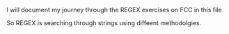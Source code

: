 I will document my journey through the REGEX exercises on FCC in this file

So REGEX is searching through strings using diffeent methodolgies.
